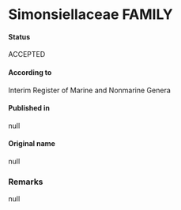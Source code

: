 Simonsiellaceae FAMILY
=======

#### Status
ACCEPTED

#### According to
Interim Register of Marine and Nonmarine Genera

#### Published in
null

#### Original name
null

### Remarks
null